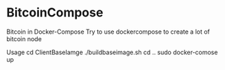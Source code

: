 # BitcoinCompose
Bitcoin in Docker-Compose
Try to use dockercompose to create a lot of bitcoin node 

Usage 
  cd ClientBaseIamge
  ./buildbaseimage.sh
  cd ..
  sudo docker-comose up




